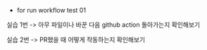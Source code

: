 - for run workflow test 01


실습 1번 -> 아무 파일이나 바꾼 다음 github action 돌아가는지 확인해보기


실습 2번 -> PR했을 때 어떻게 작동하는지 확인해보기
